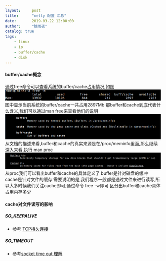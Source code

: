 ```yaml
---
layout:     post
title:      "netty 配置 汇总"
date:       2019-03-22 12:00:00
author:     "聼雨夜"
catalog: true
tags:
    - linux
    - io
    - buffer/cache
    - disk
---
```

#### buffer/cache概念
通过free命令可以查看系统的buffer/cache占用情况,如图
![Public License](/img/in-post/linux-command-freem.png)
图中显示当前系统的buffer/cache一共占用2897Mb
那buffer和cache到底代表什么含义,我们可以通过man free来查看他们的说明
![Public License](/img/in-post/man-free-desc.png)
从文档的描述来看,buffer和cache的真实来源是在/proc/meminfo里面,那么继续深入来看,执行 man proc
![Public License](/img/in-post/linux-man-proc.png)
从proc我们可以看出buffer和cache的具体定义了
buffer是针对磁盘的缓冲
cache是针对文件的缓存
需要说明的是,我们程序一般都是通过文件来进行读写,所以大多时候我们关注cache即可,通过命令 free -w即可
区分出buffer和cache具体占用内存多少
#### cache对文件读写的影响

##### SO_KEEPALIVE

- 参考 [TCP持久连接](https://en.wikipedia.org/wiki/Keepalive#TCP_keepalive "TCP持久连接")

##### SO_TIMEOUT

- 参考[socket time out 理解](https://cloud.tencent.com/developer/article/1039881 "socket time out 理解")
